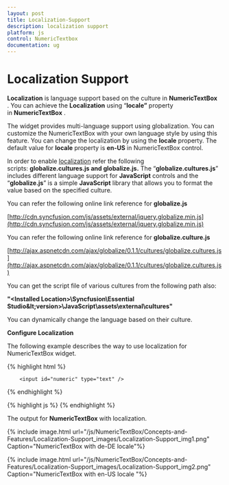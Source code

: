 ```yaml
---
layout: post
title: Localization-Support
description: localization support
platform: js
control: NumericTextbox
documentation: ug
---
```


# Localization Support

**Localization** is language support based on the culture in **NumericTextBox** . You can achieve the **Localization** using “**locale”** property in **NumericTextBox** . 

The widget provides multi-language support using globalization. You can customize the NumericTextBox with your own language style by using this feature. You can change the localization by using the **locale** property. The default value for **locale** property is **en-US** in NumericTextBox control.

In order to enable [localization](http://help.syncfusion.com/ug/js/default.htm) refer the following scripts: **globalize.cultures.js and globalize.js.** The “**globalize.cultures.js**” includes different language support for **JavaScript** controls and the “**globalize.js**” is a simple **JavaScript** library that allows you to format the value based on the specified culture.

You can refer the following online link reference for **globalize.js**

[http://cdn.syncfusion.com/js/assets/external/jquery.globalize.min.js](http://cdn.syncfusion.com/js/assets/external/jquery.globalize.min.js)

You can refer the following online link reference for **globalize.culture.js**

[http://ajax.aspnetcdn.com/ajax/globalize/0.1.1/cultures/globalize.cultures.js](http://ajax.aspnetcdn.com/ajax/globalize/0.1.1/cultures/globalize.cultures.js)

You can get the script file of various cultures from the following path also:

**"&lt;Installed Location&gt;\Syncfusion\Essential Studio\&lt;version&gt;\JavaScript\assets\external\cultures"**

You can dynamically change the language based on their culture.

**Configure Localization**

The following example describes the way to use localization for NumericTextBox widget.

{% highlight html %}

        <input id="numeric" type="text" />
{% endhighlight %}

{% highlight js %}
        <script type="text/javascript">
        /* Numeric Textbox */
        $("#numeric").ejNumericTextbox({
            value: 12345,
            decimalPlaces: 2,
            locale: "de-DE"
        });
    </script>
{% endhighlight %}







The output for **NumericTextBox** with localization.



{% include image.html url="/js/NumericTextBox/Concepts-and-Features/Localization-Support_images/Localization-Support_img1.png" Caption="NumericTextBox with de-DE locale"%}



{% include image.html url="/js/NumericTextBox/Concepts-and-Features/Localization-Support_images/Localization-Support_img2.png" Caption="NumericTextBox with en-US locale				"%}

